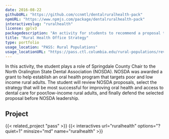```yaml
---
date: 2016-08-22
githubURL: "https://github.com/ccnmtl/dentalruralhealth-pack"
npmURL: "https://www.npmjs.com/package/dentalruralhealth-pack"
interactiveslug: "ruralhealth"
license: gplv3
packagedescription: "An activity for students to recommend a proposal to establish an oral health program targeting poor and low income rural adults."
title: "Rural Health Office Strategy"
type: portfolio
usage_location: "PASS: Rural Populations"
usage_locationURL: "https://pass.ctl.columbia.edu/rural-populations/review-strategies/"
---
```


In this activity, the student plays a role of Springdale County Chair to the North Oralington State Dental Association (NOSDA). NOSDA was awarded a grant to help establish an oral health program that targets poor and low income rural adults. The student will review NOSDA proposals, select the strategy that will be most successful for improving oral health and access to dental care for poor/low-income rural adults, and finally defend the selected proposal before NOSDA leadership.

## Project

{{< related_project "pass" >}}
{{< interactives url="ruralhealth" options="?quiet=1" minsize="md" name="ruralhealth" >}}
